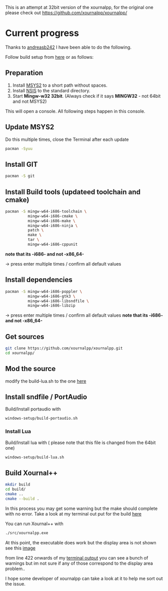 This is an attempt at 32bit version of the xournalpp, for the original one please check out https://github.com/xournalpp/xournalpp/

# Current progress

Thanks to [andreasb242](https://github.com/andreasb242) I have been able to do the following.

Follow build setup from [here](https://github.com/iamashwin99/xournalpp/edit/master/readme/WindowsBuild.md)
or as follows:

## Preparation
1. Install [MSYS2](https://www.msys2.org/) to a short path without spaces.
2. Install [NSIS](https://nsis.sourceforge.io/Download) to the standard directory.
3. Start **Mingw-w32 32bit**. (Always check if it says **MINGW32** - not 64bit and not MSYS2)

This will open a console. All following steps happen in this console.

## Update MSYS2

Do this multiple times, close the Terminal after each update
```bash
pacman -Syuu
```

## Install GIT

```bash
pacman -S git
```

## Install Build tools (updateed toolchain and cmake)

```bash
pacman -S mingw-w64-i686-toolchain \
          mingw-w64-i686-cmake \
          mingw-w64-i686-make \
          mingw-w64-i686-ninja \
          patch \
          make \
          tar \
          mingw-w64-i686-cppunit
```
**note that its -i686- and not -x86_64-**

-> press enter multiple times / confirm all default values

## Install dependencies

```bash
pacman -S mingw-w64-i686-poppler \
          mingw-w64-i686-gtk3 \
          mingw-w64-i686-libsndfile \
          mingw-w64-i686-libzip
```
-> press enter multiple times / confirm all default values
**note that its -i686- and not -x86_64-**

## Get sources

```bash
git clone https://github.com/xournalpp/xournalpp.git
cd xournalpp/
```
## Mod the source
modify the build-lua.sh to the one [here](https://github.com/iamashwin99/xournalpp/blob/master/windows-setup/build-lua.sh)

## Install sndfile / PortAudio

Build/Install portaudio with
```bash
windows-setup/build-portaudio.sh
```

### Install Lua

Build/Install lua with ( please note that this file is changed from the 64bit one)
```bash
windows-setup/build-lua.sh
```

## Build Xournal++

```bash
mkdir build
cd build/
cmake ..
cmake --build .
```
In this process you may get some warning but the make should complete with no error. 
Take a look at my terminal out put for the build [here](http://p.ip.fi/2RXt)



You can run Xournal++ with
```bash
./src/xournalpp.exe
```
At this point, the executable does work but the display area is not shown
see this [image](https://imgur.com/noFtPxh)

from line 422 onwards of my [terminal output](http://p.ip.fi/2RXt) you can see a bunch of warnings but im not sure if any of those correspond to the display area problem..

I hope some developer of xournalpp can take a look at it to help me sort out the issue.
